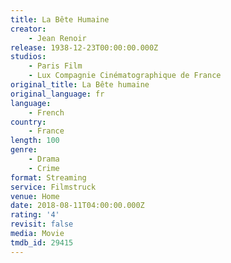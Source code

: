 ```yaml
---
title: La Bête Humaine
creator:
    - Jean Renoir
release: 1938-12-23T00:00:00.000Z
studios:
    - Paris Film
    - Lux Compagnie Cinématographique de France
original_title: La Bête humaine
original_language: fr
language:
    - French
country:
    - France
length: 100
genre:
    - Drama
    - Crime
format: Streaming
service: Filmstruck
venue: Home
date: 2018-08-11T04:00:00.000Z
rating: '4'
revisit: false
media: Movie
tmdb_id: 29415
---
```



